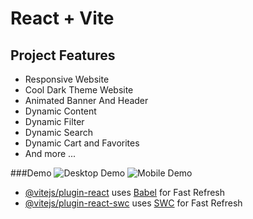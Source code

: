 # React + Vite

## Project Features

* Responsive Website
* Cool Dark Theme Website
* Animated Banner And Header
* Dynamic Content 
* Dynamic Filter 
* Dynamic Search
* Dynamic Cart and Favorites 
* And more ...

###Demo 
![Desktop Demo](public/images/main.png)
![Mobile Demo](public/images/phone.png)




- [@vitejs/plugin-react](https://github.com/vitejs/vite-plugin-react/blob/main/packages/plugin-react/README.md) uses [Babel](https://babeljs.io/) for Fast Refresh
- [@vitejs/plugin-react-swc](https://github.com/vitejs/vite-plugin-react-swc) uses [SWC](https://swc.rs/) for Fast Refresh

